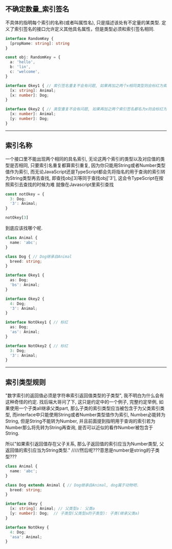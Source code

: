 ## 不确定数量_索引签名
不具体的指明每个索引的名称(或者叫属性名), 只是描述该处有不定量的某类型.
定义了索引签名的接口允许定义其他具名属性，但是类型必须和索引签名相同.
```typescript
interface RandomKey {
  [propName: string]: string
}

const obj: RandomKey = {
  a: 'hello',
  b: 'lin',
  c: 'welcome',
}

interface Okey1 { // 索引签名重复不会有问题, 如果再加之两个x相同类型则会标红为索引签名重复
  [x: string]: Animal;
  [x: number]: Dog;
}

interface Okey2 { // 类型重复不会有问题, 如果再加之两个索引签名都名为x则会标红为索引签名重复
  [x: number]: Animal;
  [y: number]: Dog;
}
```

---

## 索引名称
一个接口里不能出现两个相同的具名索引, 无论这两个索引的类型以及对应值的类型是否相同, 只要索引名重复都算索引重复, 因为你只能用String或者Number类型值作为索引, 
而无论JavaScript还是TypeScript都会先将指名的用于查询的索引转为String类型再去查找, 即查找obj[3]等同于查找obj['3'], 这会令TypeScript在按照索引去查找的时候为难
就像在Javascript里索引查找
```typescript
const notOkey = {
  3: Dog;
  '3': Animal;
}

notOkey[3]
```
到底应该找哪个呢.

```typescript
class Animal {
  name: 'abc';
}

class Dog { // Dog继承自Animal
  breed: string;
}

interface Okey1 {
  as: Dog;
  'bs': Animal;
}

interface Okey2 {
  4: Dog;
  '3': Animal;
}

interface NotOkey1 { // 标红
  as: Dog;
  'as': Animal;
}

interface NotOkey2 { // 标红
  3: Dog;
  '3': Animal;
}

```

---

## 索引类型规则
"数字索引的返回值必须是字符串索引返回值类型的子类型", 我不明白为什么会有这种奇怪的约定.
找后端大哥问了下, 这只是约定中的一个例子, 完整约定举例, 如果使用一个子类all继承父类part, 那么子类的索引类型应当被包含于为父类索引类型, 而interface中只能使用String或者Number类型值作为索引, Number必能转为String, 但是String不能转为Number, 并且前面提到指明用于查询的索引若为Number那么将先转为String再查询, 是否可以近似的看作Number被包含于String.

所以"如果索引返回值存在父子关系, 那么子返回值的索引应当为Number类型, 父返回值的索引应当为String类型."
/////然后呢???意思是number是string的子类型???
```typescript
class Animal {
  name: 'abc';
}

class Dog extends Animal { // Dog继承自Animal, dog属于动物吧.
  breed: string;
}

interface Okey {
  [x: string]: Animal; // 父类型a： 父类a
  [y: number]: Dog;  // 子类型(父类型a的子类型): 子类(继承父类a)
}

interface NotOkey {
  4: Dog;
  'asa': Animal;
}

```
